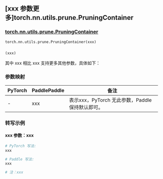 ## [xxx 参数更多]torch.nn.utils.prune.PruningContainer

### [torch.nn.utils.prune.PruningContainer](https://pytorch.org/docs/stable/generated/torch.nn.utils.prune.PruningContainer.html#torch.nn.utils.prune.PruningContainer)

```python
torch.nn.utils.prune.PruningContainer(xxx)
```

### []()

```python
(xxx)
```

其中 xxx 相比 xxx 支持更多其他参数，具体如下：

### 参数映射

| PyTorch | PaddlePaddle | 备注 |
| ------- | ------------ | ---- |
|    -    |    xxx    | 表示xxx，PyTorch 无此参数，Paddle 保持默认即可。 |

### 转写示例

#### xxx 参数：xxx
``` python
# PyTorch 写法:
xxx

# Paddle 写法:
xxx

# 注：xxx
```
